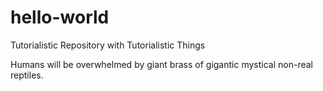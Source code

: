 # hello-world
Tutorialistic Repository with Tutorialistic Things

Humans will be overwhelmed by giant brass of gigantic mystical non-real reptiles.
